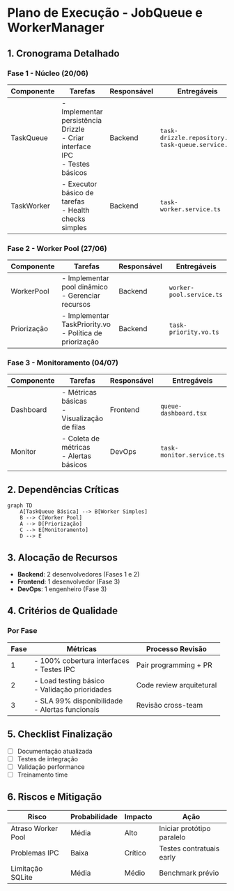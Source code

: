 # Plano de Execução - JobQueue e WorkerManager

## 1. Cronograma Detalhado

### Fase 1 - Núcleo (20/06)
| Componente | Tarefas                                                                         | Responsável | Entregáveis                                             |
| ---------- | ------------------------------------------------------------------------------- | ----------- | ------------------------------------------------------- |
| TaskQueue  | - Implementar persistência Drizzle<br>- Criar interface IPC<br>- Testes básicos | Backend     | `task-drizzle.repository.ts`<br>`task-queue.service.ts` |
| TaskWorker | - Executor básico de tarefas<br>- Health checks simples                         | Backend     | `task-worker.service.ts`                                |

### Fase 2 - Worker Pool (27/06)
| Componente  | Tarefas                                                    | Responsável | Entregáveis              |
| ----------- | ---------------------------------------------------------- | ----------- | ------------------------ |
| WorkerPool  | - Implementar pool dinâmico<br>- Gerenciar recursos        | Backend     | `worker-pool.service.ts` |
| Priorização | - Implementar TaskPriority.vo<br>- Política de priorização | Backend     | `task-priority.vo.ts`    |

### Fase 3 - Monitoramento (04/07)
| Componente | Tarefas                                       | Responsável | Entregáveis               |
| ---------- | --------------------------------------------- | ----------- | ------------------------- |
| Dashboard  | - Métricas básicas<br>- Visualização de filas | Frontend    | `queue-dashboard.tsx`     |
| Monitor    | - Coleta de métricas<br>- Alertas básicos     | DevOps      | `task-monitor.service.ts` |

## 2. Dependências Críticas
```mermaid
graph TD
    A[TaskQueue Básica] --> B[Worker Simples]
    B --> C[Worker Pool]
    A --> D[Priorização]
    C --> E[Monitoramento]
    D --> E
```

## 3. Alocação de Recursos
- **Backend**: 2 desenvolvedores (Fases 1 e 2)
- **Frontend**: 1 desenvolvedor (Fase 3)
- **DevOps**: 1 engenheiro (Fase 3)

## 4. Critérios de Qualidade
### Por Fase
| Fase | Métricas                                          | Processo Revisão         |
| ---- | ------------------------------------------------- | ------------------------ |
| 1    | - 100% cobertura interfaces<br>- Testes IPC       | Pair programming + PR    |
| 2    | - Load testing básico<br>- Validação prioridades  | Code review arquitetural |
| 3    | - SLA 99% disponibilidade<br>- Alertas funcionais | Revisão cross-team       |

## 5. Checklist Finalização
- [ ] Documentação atualizada
- [ ] Testes de integração
- [ ] Validação performance
- [ ] Treinamento time

## 6. Riscos e Mitigação
| Risco              | Probabilidade | Impacto | Ação                       |
| ------------------ | ------------- | ------- | -------------------------- |
| Atraso Worker Pool | Média         | Alto    | Iniciar protótipo paralelo |
| Problemas IPC      | Baixa         | Crítico | Testes contratuais early   |
| Limitação SQLite   | Média         | Médio   | Benchmark prévio           |